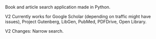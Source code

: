 Book and article search application made in Python.

V2 Currently works for Google Scholar (depending on traffic might have issues), Project Gutenberg, LibGen, PubMed, PDFDrive, Open Library. 

V2 Changes: Narrow search.






